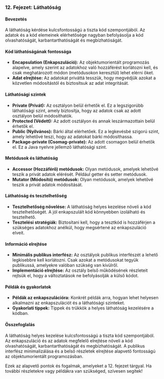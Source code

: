 ### 12. Fejezet: Láthatóság

#### Bevezetés
A láthatóság kérdése kulcsfontosságú a tiszta kód szempontjából. Az adatok és a kód elemeinek elérhetősége nagyban befolyásolja a kód olvashatóságát, karbantarthatóságát és megbízhatóságát.

#### Kód láthatóságának fontossága
- **Encapsulation (Enkapszuláció):** Az objektumorientált programozás alapelve, amely szerint az adatokhoz való hozzáférést korlátozni kell, és csak meghatározott módon (metódusokon keresztül) lehet elérni őket.
- **Adat elrejtése:** Az adatokat priváttá tesszük, hogy megvédjük azokat a közvetlen módosítástól és biztosítsuk az adat integritását.

#### Láthatósági szintek
- **Private (Privát):** Az osztályon belül érhetők el. Ez a legszigorúbb láthatósági szint, amely biztosítja, hogy az adatok csak az adott osztályon belül módosíthatók.
- **Protected (Védett):** Az adott osztályon és annak leszármazottain belül érhetők el.
- **Public (Nyilvános):** Bárki által elérhetőek. Ez a legkevésbé szigorú szint, amely lehetővé teszi, hogy az adatokat bárki módosíthassa.
- **Package-private (Csomag-private):** Az adott csomagon belül érhetők el. Ez a Java nyelvre jellemző láthatósági szint.

#### Metódusok és láthatóság
- **Accessor (Hozzáférő) metódusok:** Olyan metódusok, amelyek lehetővé teszik a privát adatok elérését. Például getter és setter metódusok.
- **Mutator (Módosító) metódusok:** Olyan metódusok, amelyek lehetővé teszik a privát adatok módosítását.

#### Láthatóság és tesztelhetőség
- **Tesztelhetőség növelése:** A láthatóság helyes kezelése növeli a kód tesztelhetőségét. A jól enkapszulált kód könnyebben izolálható és tesztelhető.
- **Tesztelési stratégiák:** Biztosítani kell, hogy a tesztkód is hozzáférjen a szükséges adatokhoz anélkül, hogy megsértené az enkapszuláció elveit.

#### Információ elrejtése
- **Minimális publikus interfész:** Az osztályok publikus interfészét a lehető legkisebbre kell korlátozni. Csak azokat a metódusokat tegyük publikussá, amelyekre valóban szükség van kívülről.
- **Implementáció elrejtése:** Az osztály belső működésének részleteit rejtsük el, hogy a változtatások ne befolyásolják a külső kódot.

#### Példák és gyakorlatok
- **Példák az enkapszulációra:** Konkrét példák arra, hogyan lehet helyesen alkalmazni az enkapszulációt és a láthatósági szinteket.
- **Gyakorlati tippek:** Tippek és trükkök a helyes láthatóság kezelésére a kódban.

#### Összefoglalás
A láthatóság helyes kezelése kulcsfontosságú a tiszta kód szempontjából. Az enkapszuláció és az adatok megfelelő elrejtése növeli a kód olvashatóságát, karbantarthatóságát és megbízhatóságát. A publikus interfész minimalizálása és a belső részletek elrejtése alapvető fontosságú az objektumorientált programozásban.

Ezek az alapvető pontok és fogalmak, amelyeket a 12. fejezet tárgyal. Ha további részletekre vagy példákra van szükséged, szívesen segítek!
